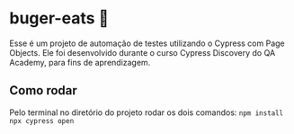 # buger-eats 🍔
 Esse é um projeto de automação de testes utilizando o Cypress com Page Objects. Ele foi desenvolvido durante o curso Cypress Discovery do QA Academy, para fins de aprendizagem.
 
 
 ## Como rodar
 Pelo terminal no diretório do projeto rodar os dois comandos: 
`npm install ` 
`npx cypress open`
 

 
